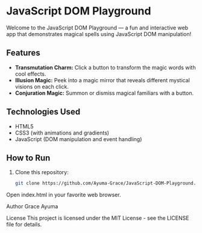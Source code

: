 # JavaScript DOM Playground

Welcome to the JavaScript DOM Playground — a fun and interactive web app that demonstrates magical spells using JavaScript DOM manipulation!

## Features

- **Transmutation Charm:** Click a button to transform the magic words with cool effects.
- **Illusion Magic:** Peek into a magic mirror that reveals different mystical visions on each click.
- **Conjuration Magic:** Summon or dismiss magical familiars with a button.

## Technologies Used

- HTML5
- CSS3 (with animations and gradients)
- JavaScript (DOM manipulation and event handling)

## How to Run

1. Clone this repository:
   ```bash
   git clone https://github.com/Ayuma-Grace/JavaScript-DOM-Playground.git
Open index.html in your favorite web browser.

Author
Grace Ayuma

License
This project is licensed under the MIT License - see the LICENSE file for details.










